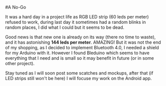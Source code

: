 #A No-Go

It was a hard day in a project life as RGB LED strip (60 leds per meter) refused to work, during last day it sometimes had a random blinks in random places, I did what I could but it seems to be dead.

Good news is that new one is already on its way (there no time to waste), and it has astonishing **144 leds per meter**. AMAZING! But it was not the end of my shopping, as I decided to implement Bluetooth 4.0, I needed a shield for my Arduino with it. However I found Bleduino which seems to have everything that I need and is small so it may benefit in future (or in some other project).

Stay tuned as I will soon post some scatches and mockups, after that (if LED strips still won't be here) I will focuse my work on the Android app.
